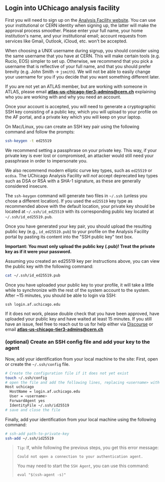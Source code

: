 ## Login into UChicago analysis facility

First you will need to sign up on the
[Analysis Facility website](https://af.uchicago.edu/). You can use your
institutional or CERN identity when signing up, the latter will make the
approval process smoother. Please enter your full name, your home institution's
name, and your institutional email; account requests from services like Gmail,
Outlook, iCloud, etc. won't be accepted.

When choosing a UNIX username during signup, you should consider using the same
username that you have at CERN. This will make certain tools (e.g. Rucio, EOS)
simpler to set up. Otherwise, we recommend that you pick a username that is
reflective of your full name, and that you should prefer brevity (e.g. John
Smith -> `jsmith`). We will not be able to easily change your username for you
if you decide that you want something different later.

If you are not yet an ATLAS member, but are working with someone in ATLAS,
please email **atlas-us-chicago-tier3-admins@cern.ch** explaining who you are
working with and why you need an account.

Once your account is accepted, you will need to generate a cryptographic SSH key
consisting of a public key, which you will upload to your profile on the AF
portal, and a private key which you will keep on your laptop.

On Mac/Linux, you can create an SSH key pair using the following command and
follow the prompts:

```sh
ssh-keygen -t ed25519
```

We recommend setting a passphrase on your private key. This way, if your private
key is ever lost or compromised, an attacker would still need your passphrase in
order to impersonate you.

We also recommend modern elliptic curve key types, such as `ed25519` or `ecdsa`.
The UChicago Analysis Facility will _not_ accept deprecated key types such as
DSA or RSA with a SHA-1 signature, as these are generally considered insecure.

The `ssh-keygen` command will generate two files in `~/.ssh` (unless you chose a
different location). If you used the `ed25519` key type as recommended above
with the default location, your private key should be located at
`~/.ssh/id_ed25519` with its corresponding public key located at
`~/.ssh/id_ed25519.pub`.

Once you have generated your key pair, you should upload the resulting public
key (e.g., `id_ed25519.pub`) to your profile on the Analysis Facility portal by
pasting its content into the "SSH public key" text box.

**Important: You must only upload the public key (.pub)! Treat the private key
as if it were your password.**

Assuming you created an ed25519 key per instructions above, you can view the
public key with the following command:

```sh
cat ~/.ssh/id_ed25519.pub
```

Once you have uploaded your public key to your profile, it will take a little
while to synchronize with the rest of the system account to the system. After
~15 minutes, you should be able to login via SSH:

```
ssh login.af.uchicago.edu
```

If it does not work, please double check that you have been approved, have
uploaded your public key and have waited at least 15 minutes. If you still have
an issue, feel free to reach out to us for help either via
[Discourse](https://atlas-talk.sdcc.bnl.gov/) or email
**atlas-us-chicago-tier3-admins@cern.ch**

### (optional) Create an SSH config file and add your key to the agent

Now, add your identification from your local machine to the site: First, open or
create the `~/.ssh/config` file.

```sh
# Create the configuration file if it does not yet exist
touch ~/.ssh/config
# open the file and add the following lines, replacing <username> with your username:
Host uchicago
  HostName = login.af.uchicago.edu
  User = <username>
  ForwardAgent yes
  IdentityFile ~/.ssh/id25519
# save and close the file
```

Finally, add your identification from your local machine using the following
command:

```sh
# ssh-add path-to-private-key
ssh-add ~/.ssh/id25519
```

> `Tip`: If, while following the previous steps, you get this error message:
>
>     Could not open a connection to your authentication agent.
>
> You may need to start the `SSH Agent`, you can use this command:
>
> ```
> eval "$(ssh-agent -s)"
> ```
